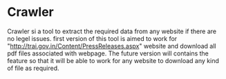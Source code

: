 # Crawler
Crawler si a tool to extract the required data from any website if there are no legel issues.
first version of this tool is aimed to work for "http://trai.gov.in/Content/PressReleases.aspx" website and download all pdf files associated with webpage.
The future version will contains the feature so that it will be able to work for any website to download any kind of file as required. 
